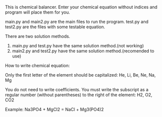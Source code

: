 This is chemical balancer. Enter your chemical equation without indices and program will place them for you.

main.py and main2.py are the main files to run the program.
test.py and test2.py are the files with some testable equation.

There are two solution methods.
1. main.py and test.py have the same solution method.(not working)
2. main2.py and test2.py have the same solution method.(recomended to use)


How to write chemical equation:

Only the first letter of the element should be capitalized:
He, Li, Be, Ne, Na, Mg

You do not need to write coefficients.
You must write the subscript as a regular number (without parentheses) to the right of the element:
H2, O2, CO2

Example:
Na3PO4 + MgCl2 = NaCl + Mg3(PO4)2

